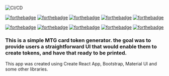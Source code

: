 ![[CI/CD]((https://github.com/marquesgabriel/mtg-token-generator/actions/workflows/node.js.yml/badge.svg))](https://github.com/marquesgabriel/mtg-token-generator/actions/workflows/node.js.yml/badge.svg)

[![forthebadge](https://forthebadge.com/images/badges/made-with-typescript.svg)](https://forthebadge.com)
[![forthebadge](https://forthebadge.com/images/badges/open-source.svg)](https://forthebadge.com)
[![forthebadge](https://forthebadge.com/images/badges/contains-tasty-spaghetti-code.svg)](https://forthebadge.com)
[![forthebadge](https://forthebadge.com/images/badges/contains-technical-debt.svg)](https://forthebadge.com)
[![forthebadge](https://forthebadge.com/images/badges/0-percent-optimized.svg)](https://forthebadge.com)

[![forthebadge](https://forthebadge.com/images/featured/featured-powered-by-electricity.svg)](https://forthebadge.com)
[![forthebadge](https://forthebadge.com/images/featured/featured-gluten-free.svg)](https://forthebadge.com)
[![forthebadge](https://forthebadge.com/images/featured/featured-built-with-love.svg)](https://forthebadge.com)
[![forthebadge](https://forthebadge.com/images/featured/featured-uses-html.svg)](https://forthebadge.com)
[![forthebadge](https://forthebadge.com/images/featured/featured-uses-badges.svg)](https://forthebadge.com)

### This is a simple MTG card token generator. the goal was to provide users a straightforward UI that would enable them to create tokens, and have that ready to be printed.

This app was created using Create React App, Bootstrap, Material UI and some other libraries.
